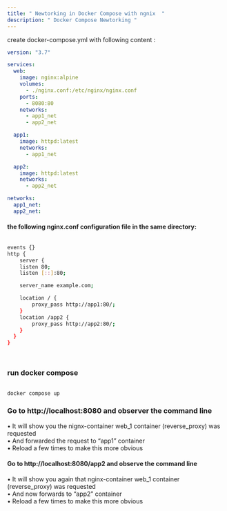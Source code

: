 ```yaml
---
title: " Newtorking in Docker Compose with ngnix  "
description: " Docker Compose Newtorking "
---
```



create docker-compose.yml with following content :

```yml
version: "3.7"

services:
  web:
    image: nginx:alpine
    volumes:
      - ./nginx.conf:/etc/nginx/nginx.conf
    ports:
      - 8080:80
    networks:
      - app1_net
      - app2_net

  app1:
    image: httpd:latest
    networks:
      - app1_net

  app2:
    image: httpd:latest
    networks:
      - app2_net

networks:
  app1_net:
  app2_net:

```

#### the following nginx.conf configuration file in the same directory:

```sh

events {}
http {
    server {
    listen 80;
    listen [::]:80;

    server_name example.com;

    location / {
        proxy_pass http://app1:80/;
    }
    location /app2 {
        proxy_pass http://app2:80/;
    }
  }
}




```

### run docker compose 

```sh

docker compose up 
```

### Go to http://localhost:8080 and observer the command line


•	It will show you the nignx-container web_1 container (reverse_proxy) was requested <br>
•	And forwarded the request to “app1” container <br>
•	Reload a few times to make this more obvious <br>

#### Go to http://localhost:8080/app2 and observe the command line
•	It will show you again that nginx-container web_1 container (reverse_proxy) was requested  <br>
•	And now forwards to “app2” container <br>
•	Reload a few times to make this more obvious <br>

